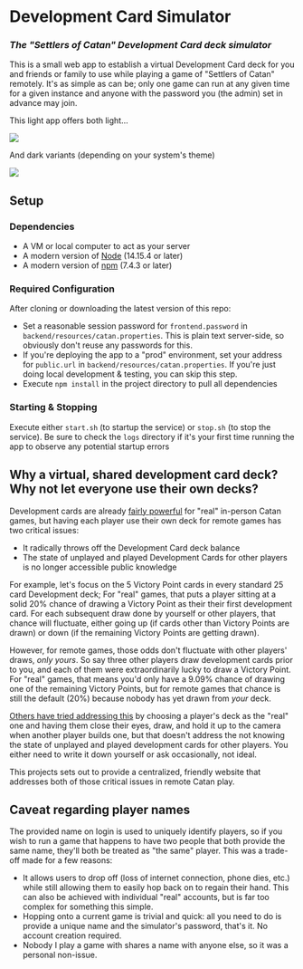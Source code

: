 # Development Card Simulator

### *The "Settlers of Catan" Development Card deck simulator*

This is a small web app to establish a virtual Development Card deck for you and friends or family to use while playing a game of "Settlers of Catan" remotely. It's as simple as can be; only one game can run at any given time for a given instance and anyone with the password you (the admin) set in advance may join.

This light app offers both light...

<picture><source type="image/webp" srcset="https://dropbox.barrowclift.me/assets/projects/code/development-card-simulator/light-screenshot.webp"><img type="image/png" src="https://dropbox.barrowclift.me/assets/projects/code/development-card-simulator/light-screenshot.png" /></picture>

And dark variants (depending on your system's theme)

<picture><source type="image/webp" srcset="https://dropbox.barrowclift.me/assets/projects/code/development-card-simulator/dark-screenshot.webp"><img type="image/png" src="https://dropbox.barrowclift.me/assets/projects/code/development-card-simulator/dark-screenshot.png" /></picture>

## Setup

### Dependencies

* A VM or local computer to act as your server
* A modern version of [Node](https://nodejs.org/en/) (14.15.4 or later)
* A modern version of [npm](https://www.npmjs.com/get-npm) (7.4.3 or later)

### Required Configuration

After cloning or downloading the latest version of this repo:

* Set a reasonable session password for `frontend.password` in `backend/resources/catan.properties`. This is plain text server-side, so obviously don't reuse any passwords for this.
* If you're deploying the app to a "prod" environment, set your address for `public.url` in `backend/resources/catan.properties`. If you're just doing local development & testing, you can skip this step.
* Execute `npm install` in the project directory to pull all dependencies

### Starting & Stopping

Execute either `start.sh` (to startup the service) or `stop.sh` (to stop the service). Be sure to check the `logs` directory if it's your first time running the app to observe any potential startup errors

## Why a virtual, shared development card deck? Why not let everyone use their own decks?

Development cards are already [fairly powerful](https://boardgamegeek.com/thread/151481/he-who-has-development-cards-wins) for "real" in-person Catan games, but having each player use their own deck for remote games has two critical issues:

* It radically throws off the Development Card deck balance
* The state of unplayed and played Development Cards for other players is no longer accessible public knowledge

For example, let's focus on the 5 Victory Point cards in every standard 25 card Development deck; For "real" games, that puts a player sitting at a solid 20% chance of drawing a Victory Point as their their first development card. For each subsequent draw done by yourself or other players, that chance will fluctuate, either going up (if cards other than Victory Points are drawn) or down (if the remaining Victory Points are getting drawn).

However, for remote games, those odds don't fluctuate with other players' draws, *only yours*. So say three other players draw development cards prior to you, and each of them were extraordinarily lucky to draw a Victory Point. For "real" games, that means you'd only have a 9.09% chance of drawing one of the remaining Victory Points, but for remote games that chance is still the default (20%) because nobody has yet drawn from *your* deck.

[Others have tried addressing this](https://www.reddit.com/r/Catan/comments/l9571v/remote_play/glg93wk/) by choosing a player's deck as the "real" one and having them close their eyes, draw, and hold it up to the camera when another player builds one, but that doesn't address the not knowing the state of unplayed and played development cards for other players. You either need to write it down yourself or ask occasionally, not ideal.

This projects sets out to provide a centralized, friendly website that addresses both of those critical issues in remote Catan play.

## Caveat regarding player names

The provided name on login is used to uniquely identify players, so if you wish to run a game that happens to have two people that both provide the same name, they'll both be treated as "the same" player. This was a trade-off made for a few reasons:

* It allows users to drop off (loss of internet connection, phone dies, etc.) while still allowing them to easily hop back on to regain their hand. This can also be achieved with individual "real" accounts, but is far too complex for something this simple.
* Hopping onto a current game is trivial and quick: all you need to do is provide a unique name and the simulator's password, that's it. No account creation required.
* Nobody I play a game with shares a name with anyone else, so it was a personal non-issue.
